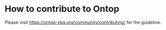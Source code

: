 # How to contribute to Ontop

Please visit https://ontop-vkg.org/community/contributing/ for the guideline.



